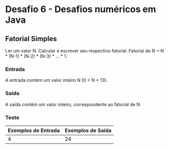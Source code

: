 # Desafio 6 - Desafios numéricos em Java

## Fatorial Simples
Ler um valor N. Calcular e escrever seu respectivo fatorial. Fatorial de N = N * (N-1) * (N-2) * (N-3) * ... * 1.

### Entrada
A entrada contém um valor inteiro N (0 < N < 13).

### Saída
A saída contém um valor inteiro, correspondente ao fatorial de N.

### Teste
|Exemplos de Entrada| Exemplos de Saída |
|-------------------|-------------------|
| 4                 | 24                |